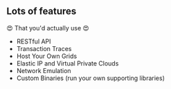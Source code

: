 ## Lots of features

😍 That you'd actually use 😍

- RESTful API
- Transaction Traces
- Host Your Own Grids
- Elastic IP and Virtual Private Clouds
- Network Emulation
- Custom Binaries (run your own supporting libraries)
